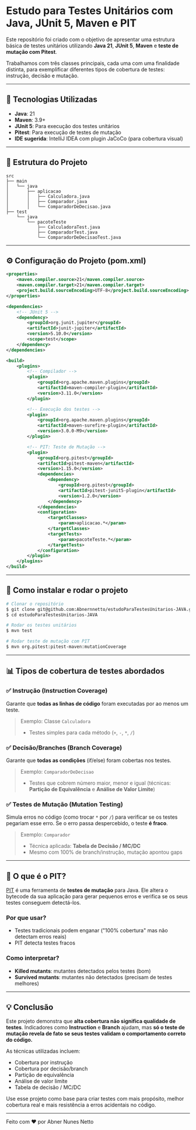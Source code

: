 # Estudo para Testes Unitários com Java, JUnit 5, Maven e PIT

Este repositório foi criado com o objetivo de apresentar uma estrutura básica de testes unitários utilizando **Java 21**, **JUnit 5**, **Maven** e **teste de mutação com Pitest**.

Trabalhamos com três classes principais, cada uma com uma finalidade distinta, para exemplificar diferentes tipos de cobertura de testes: instrução, decisão e mutação.

---

## 🚀 Tecnologias Utilizadas

- **Java**: 21
- **Maven**: 3.9+
- **JUnit 5**: Para execução dos testes unitários
- **Pitest**: Para execução de testes de mutação
- **IDE sugerida**: IntelliJ IDEA com plugin JaCoCo (para cobertura visual)

---

## 📁 Estrutura do Projeto

```
src
├── main
│   └── java
│       ├── aplicacao
│       │   ├── Calculadora.java
│       │   ├── Comparador.java
│       │   └── ComparadorDeDecisao.java
├── test
    └── java
        └── pacoteTeste
            ├── CalculadoraTest.java
            ├── ComparadorTest.java
            └── ComparadorDeDecisaoTest.java
```

---

## ⚙️ Configuração do Projeto (pom.xml)

```xml
<properties>
    <maven.compiler.source>21</maven.compiler.source>
    <maven.compiler.target>21</maven.compiler.target>
    <project.build.sourceEncoding>UTF-8</project.build.sourceEncoding>
</properties>

<dependencies>
    <!-- JUnit 5 -->
    <dependency>
        <groupId>org.junit.jupiter</groupId>
        <artifactId>junit-jupiter</artifactId>
        <version>5.10.0</version>
        <scope>test</scope>
    </dependency>
</dependencies>

<build>
    <plugins>
        <!-- Compilador -->
        <plugin>
            <groupId>org.apache.maven.plugins</groupId>
            <artifactId>maven-compiler-plugin</artifactId>
            <version>3.11.0</version>
        </plugin>

        <!-- Execução dos testes -->
        <plugin>
            <groupId>org.apache.maven.plugins</groupId>
            <artifactId>maven-surefire-plugin</artifactId>
            <version>3.0.0-M9</version>
        </plugin>

        <!-- PIT: Teste de Mutação -->
        <plugin>
            <groupId>org.pitest</groupId>
            <artifactId>pitest-maven</artifactId>
            <version>1.15.0</version>
            <dependencies>
                <dependency>
                    <groupId>org.pitest</groupId>
                    <artifactId>pitest-junit5-plugin</artifactId>
                    <version>1.2.0</version>
                </dependency>
            </dependencies>
            <configuration>
                <targetClasses>
                    <param>aplicacao.*</param>
                </targetClasses>
                <targetTests>
                    <param>pacoteTeste.*</param>
                </targetTests>
            </configuration>
        </plugin>
    </plugins>
</build>
```

---

## 🔧 Como instalar e rodar o projeto

```bash
# Clonar o repositório
$ git clone git@github.com:Abnernnetto/estudoParaTestesUnitarios-JAVA.git
$ cd estudoParaTestesUnitarios-JAVA

# Rodar os testes unitários
$ mvn test

# Rodar teste de mutação com PIT
$ mvn org.pitest:pitest-maven:mutationCoverage
```

---

## 📊 Tipos de cobertura de testes abordados

### ✅ Instrução (Instruction Coverage)
Garante que **todas as linhas de código** foram executadas por ao menos um teste.

> Exemplo: Classe `Calculadora`
> - Testes simples para cada método (`+`, `-`, `*`, `/`)

### ✅ Decisão/Branches (Branch Coverage)
Garante que **todas as condições** (if/else) foram cobertas nos testes.

> Exemplo: `ComparadorDeDecisao`
> - Testes que cobrem número maior, menor e igual (técnicas: **Partição de Equivalência** e **Análise de Valor Limite**)

### ✅ Testes de Mutação (Mutation Testing)
Simula erros no código (como trocar `*` por `/`) para verificar se os testes pegariam esse erro. Se o erro passa despercebido, o teste **é fraco**.

> Exemplo: `Comparador`
> - Técnica aplicada: **Tabela de Decisão / MC/DC**
> - Mesmo com 100% de branch/instrução, mutação apontou gaps

---

## 🔮 O que é o PIT?

[PIT](https://pitest.org) é uma ferramenta de **testes de mutação** para Java. Ele altera o bytecode da sua aplicação para gerar pequenos erros e verifica se os seus testes conseguem detectá-los.

### Por que usar?
- Testes tradicionais podem enganar ("100% cobertura" mas não detectam erros reais)
- PIT detecta testes fracos

### Como interpretar?
- **Killed mutants**: mutantes detectados pelos testes (bom)
- **Survived mutants**: mutantes não detectados (precisam de testes melhores)

---

## 💡 Conclusão

Este projeto demonstra que **alta cobertura não significa qualidade de testes**. Indicadores como **Instruction** e **Branch** ajudam, mas **só o teste de mutação revela de fato se seus testes validam o comportamento correto do código.**

As técnicas utilizadas incluem:
- Cobertura por instrução
- Cobertura por decisão/branch
- Partição de equivalência
- Análise de valor limite
- Tabela de decisão / MC/DC

Use esse projeto como base para criar testes com mais propósito, melhor cobertura real e mais resistência a erros acidentais no código.

---

Feito com ❤️ por Abner Nunes Netto

